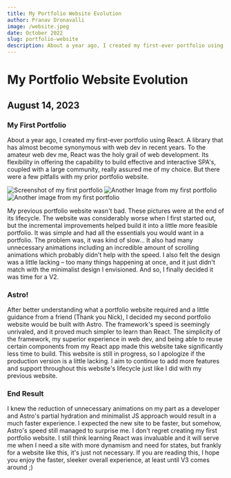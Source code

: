 ```yaml
---
title: My Portfolio Website Evolution
author: Pranav Dronavalli
image: /website.jpeg
date: October 2022
slug: portfolio-website
description: About a year ago, I created my first-ever portfolio using React. A framework that has almost become synonymous with web dev in recent years. To the amateur web dev me, React was the holy grail of web development. Its flexibility
---
```


# My Portfolio Website Evolution
## August 14, 2023

### My First Portfolio
About a year ago, I created my first-ever portfolio using React. A library that has almost become synonymous with web dev in recent years. To the amateur web dev me, React was the holy grail of web development. Its flexibility in offering the capability to build effective and interactive SPA's, coupled with a large community, really assured me of my choice. But there were a few pitfalls with my prior portfolio website.

![Screenshot of my first portfolio](/website.jpeg)
![Another Image from my first portfolio](/BlogLanding.jpg)
![Another image from my first portfolio](/BlogPage.jpg)

My previous portfolio website wasn't bad. These pictures were at the end of its lifecycle. The website was considerably worse when I first started out, but the incremental improvements helped build it into a little more feasible portfolio. It was simple and had all the essentials you would want in a portfolio. The problem was, it was kind of slow... It also had many unnecessary animations including an incredible amount of scrolling animations which probably didn't help with the speed. I also felt the design was a little lacking – too many things happening at once, and it just didn't match with the minimalist design I envisioned. And so, I finally decided it was time for a V2.

### Astro!
After better understanding what a portfolio website required and a little guidance from a friend (Thank you Nick), I decided my second portfolio website would be built with Astro. The framework's speed is seemingly unrivaled, and it proved much simpler to learn than React. The simplicity of the framework, my superior experience in web dev, and being able to reuse certain components from my React app made this website take significantly less time to build. This website is still in progress, so I apologize if the production version is a little lacking. I aim to continue to add more features and support throughout this website's lifecycle just like I did with my previous website.

### End Result
I knew the reduction of unnecessary animations on my part as a developer and Astro's partial hydration and minimalist JS approach would result in a much faster experience. I expected the new site to be faster, but somehow, Astro's speed still managed to surprise me. I don't regret creating my first portfolio website. I still think learning React was invaluable and it will serve me when I need a site with more dynamism and need for states, but frankly for a website like this, it's just not necessary. If you are reading this, I hope you enjoy the faster, sleeker overall experience, at least until V3 comes around ;)
